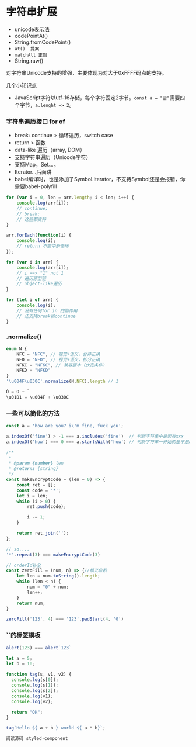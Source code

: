 # 字符串扩展

- unicode表示法
- codePointAt()
- String.fromCodePoint()
- `at()  提案`
- `matchAll 正则`
- String.raw()


对字符串Unicode支持的增强，主要体现为对大于0xFFFF码点的支持。

几个小知识点

- JavaScript字符以utf-16存储，每个字符固定2字节。`const a = "𠮷"`需要四个字节，`a.lenght => 2`。


### 字符串遍历接口 for of

- break+continue > 循环遍历，switch case
- return > 函数
- data-like 遍历（array, DOM）
- 支持字符串遍历（Unicode字符）
- 支持Map，Set。。。
- Iterator...后面讲
- babel编译时，也是添加了Symbol.Iterator，不支持Symbol还是会报错，你需要babel-polyfill

```JavaScript
for (var i = 0, len = arr.length; i < len; i++) {
	console.log(arr[i]);
	// continue;
	// break;
	// 这些都支持
}

arr.forEach(function(i) {
	console.log(i);
	// return 不能中断循环
});

for (var i in arr) {
	console.log(arr[i]);
	// i ==> "1" not 1
	// 遍历原型链
	// object-like遍历
}

for (let i of arr) {
	console.log(i);
	// 没有任何for in 的副作用
	// 还支持break和continue
}
```

### .normalize()

```JavaScript
enum N {
	NFC = "NFC", // 视觉+语义，合并正确
	NFD = "NFD", // 视觉+语义，拆分正确
	NFKC = "NFKC", // 兼容版本（放宽条件）
	NFKD = "NFKD"
}
'\u004F\u030C'.normalize(N.NFC).length // 1

Ǒ = O + ˇ
\u01D1 = \u004F + \u030C
```

### 一些可以简化的方法


```JavaScript
const a = 'how are you? i\'m fine, fuck you';

a.indexOf('fine') > -1 === a.includes('fine')  // 判断字符串中是否有xxx
a.indexOf('how') === 0 === a.startsWith('how') // 判断字符串一开始的是不是xxx

/**
 *
 * @param {number} len
 * @returns {string}
 */
const makeEncryptCode = (len = 0) => {
    const ret = [];
    const code = '*';
    let i = len;
    while (i > 0) {
        ret.push(code);

        i -= 1;
    }

    return ret.join('');
};

// so....
'*'.repeat(3) === makeEncryptCode(3)

// orderId补全
const zeroFill = (num, n) => {//填充位数
    let len = num.toString().length;
    while (len < n) {
        num = "0" + num;
        len++;
    }
    return num;
}

zeroFill('123', 4) === '123'.padStart(4, '0')
```

### ``的标签模板


```JavaScript
alert(123) === alert`123`

let a = 5;
let b = 10;

function tag(s, v1, v2) {
  console.log(s[0]);
  console.log(s[1]);
  console.log(s[2]);
  console.log(v1);
  console.log(v2);

  return "OK";
}

tag`Hello ${ a + b } world ${ a * b}`;

阅读源码 styled-component
```